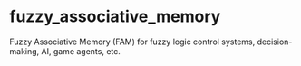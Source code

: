 fuzzy_associative_memory
========================

Fuzzy Associative Memory (FAM) for fuzzy logic control systems, decision-making, AI, game agents, etc.
